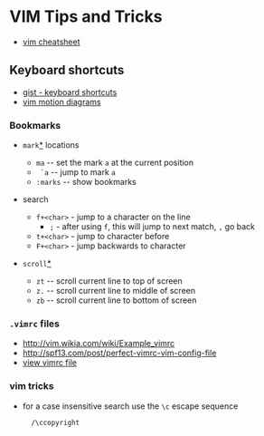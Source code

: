 VIM Tips and Tricks
===================

- [vim cheatsheet](https://vim.rtorr.com/)

## Keyboard shortcuts

* [gist - keyboard shortcuts](https://gist.github.com/awidegreen/3854277)
* [vim motion diagrams](https://www.barbarianmeetscoding.com/boost-your-coding-fu-with-vscode-and-vim/moving-blazingly-fast-with-the-core-vim-motions/)

### Bookmarks

* `mark`[*](http://vim.wikia.com/wiki/Using_marks) locations

 	+ `ma` -- set the mark `a` at the current position
 	+ `` `a`` -- jump to mark `a`
	+ `:marks` -- show bookmarks

* search

	+ `f+<char>` - jump to a character on the line
    	+ `;` - after using `f`, this will jump to next match, `,` go back
  	+ `t+<char>` - jump to character before
  	+ `F+<char>` - jump backwards to character
	
* `scroll`[*](http://vimdoc.sourceforge.net/htmldoc/scroll.html)

	+ `zt` -- scroll current line to top of screen
	+ `z.` -- scroll current line to middle of screen
	+ `zb` -- scroll current line to bottom of screen

### `.vimrc` files

- http://vim.wikia.com/wiki/Example_vimrc
- http://spf13.com/post/perfect-vimrc-vim-config-file
- [view vimrc file](http://vim.wikia.com/wiki/Open_vimrc_file)

### vim tricks

* for a case insensitive search use the `\c` escape sequence

		/\ccopyright

